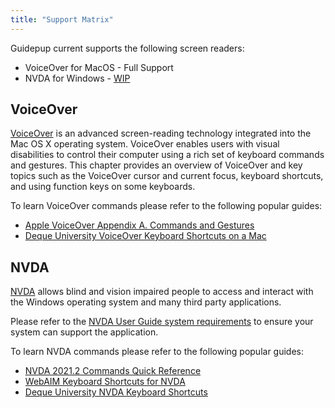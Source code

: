 ```yaml
---
title: "Support Matrix"
---
```


Guidepup current supports the following screen readers:

- VoiceOver for MacOS - Full Support
- NVDA for Windows - [WIP](https://github.com/guidepup/guidepup/compare/feat/nvda-support)

## VoiceOver

[VoiceOver](https://support.apple.com/en-gb/guide/voiceover-guide/welcome/web) is an advanced screen-reading technology integrated into the Mac OS X operating system. VoiceOver enables users with visual disabilities to control their computer using a rich set of keyboard commands and gestures. This chapter provides an overview of VoiceOver and key topics such as the VoiceOver cursor and current focus, keyboard shortcuts, and using function keys on some keyboards.

To learn VoiceOver commands please refer to the following popular guides:

- [Apple VoiceOver Appendix A. Commands and Gestures](https://www.apple.com/voiceover/info/guide/_1131.html)
- [Deque University VoiceOver Keyboard Shortcuts on a Mac](https://dequeuniversity.com/screenreaders/voiceover-keyboard-shortcuts)

## NVDA

[NVDA](https://github.com/nvaccess/nvda) allows blind and vision impaired people to access and interact with the Windows operating system and many third party applications.

Please refer to the [NVDA User Guide system requirements](https://www.nvaccess.org/files/nvda/documentation/userGuide.html?#SystemRequirements) to ensure your system can support the application.

To learn NVDA commands please refer to the following popular guides:

- [NVDA 2021.2 Commands Quick Reference](https://www.nvaccess.org/files/nvda/releases/2021.2/documentation/keyCommands.html)
- [WebAIM Keyboard Shortcuts for NVDA](https://webaim.org/resources/shortcuts/nvda)
- [Deque University NVDA Keyboard Shortcuts](https://dequeuniversity.com/screenreaders/nvda-keyboard-shortcuts)
